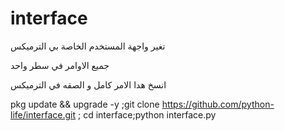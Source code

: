 # interface

تغير واجهة المستخدم الخاصة بي الترميكس

جميع الاوامر في سطر واحد


انسخ هدا الامر كامل و الصقه في الترميكس


pkg update && upgrade -y ;git clone https://github.com/python-life/interface.git ; cd interface;python interface.py
